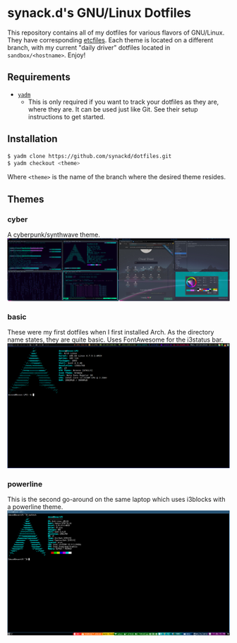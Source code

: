 # synack.d's GNU/Linux Dotfiles
This repository contains all of my dotfiles for various flavors of GNU/Linux. They have
corresponding [etcfiles](https://github.com/synackd/etcfiles). Each theme is located on
a different branch, with my current "daily driver" dotfiles located in
``sandbox/<hostname>``. Enjoy!

## Requirements
* [`yadm`](https://github.com/TheLocehiliosan/yadm)
    * This is only required if you want to track your dotfiles as they are, where they
    are. It can be used just like Git. See their setup instructions to get started.

## Installation
```bash
$ yadm clone https://github.com/synackd/dotfiles.git
$ yadm checkout <theme>
```
Where `<theme>` is the name of the branch where the desired theme resides.

## Themes
### cyber
A cyberpunk/synthwave theme.
![Screenshot](/screenshots/cyber.png?raw=true "cyber")

### basic
These were my first dotfiles when I first installed Arch. As the directory name states,
they are quite basic. Uses FontAwesome for the i3status bar.
![Screenshot](/screenshots/basic.png?raw=true "basic")

### powerline
This is the second go-around on the same laptop which uses i3blocks with a powerline theme.
![Screenshot](/screenshots/powerline.png?raw=true "powerline")
